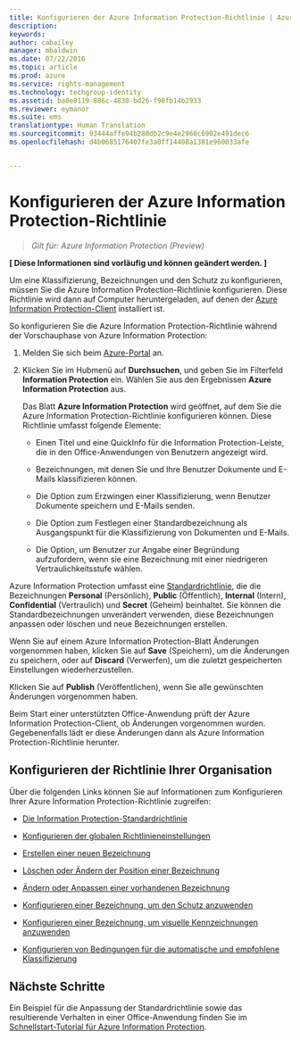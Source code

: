 ```yaml
---
title: Konfigurieren der Azure Information Protection-Richtlinie | Azure RMS
description: 
keywords: 
author: cabailey
manager: mbaldwin
ms.date: 07/22/2016
ms.topic: article
ms.prod: azure
ms.service: rights-management
ms.technology: techgroup-identity
ms.assetid: ba0e8119-886c-4830-bd26-f98fb14b2933
ms.reviewer: eymanor
ms.suite: ems
translationtype: Human Translation
ms.sourcegitcommit: 93444affe94b280db2c9e4e2960c6902e491dec6
ms.openlocfilehash: d4b0685176407fe3a0ff14408a1381e960033afe


---
```


# Konfigurieren der Azure Information Protection-Richtlinie

>*Gilt für: Azure Information Protection (Preview)*

**[ Diese Informationen sind vorläufig und können geändert werden. ]**

Um eine Klassifizierung, Bezeichnungen und den Schutz zu konfigurieren, müssen Sie die Azure Information Protection-Richtlinie konfigurieren. Diese Richtlinie wird dann auf Computer heruntergeladen, auf denen der [Azure Information Protection-Client](https://www.microsoft.com/en-us/download/details.aspx?id=53018) installiert ist.

So konfigurieren Sie die Azure Information Protection-Richtlinie während der Vorschauphase von Azure Information Protection:

1. Melden Sie sich beim [Azure-Portal](https://portal.azure.com) an.

2. Klicken Sie im Hubmenü auf **Durchsuchen**, und geben Sie im Filterfeld **Information Protection** ein. Wählen Sie aus den Ergebnissen **Azure Information Protection** aus. 

    Das Blatt **Azure Information Protection** wird geöffnet, auf dem Sie die Azure Information Protection-Richtlinie konfigurieren können. Diese Richtlinie umfasst folgende Elemente:

    - Einen Titel und eine QuickInfo für die Information Protection-Leiste, die in den Office-Anwendungen von Benutzern angezeigt wird.

    - Bezeichnungen, mit denen Sie und Ihre Benutzer Dokumente und E-Mails klassifizieren können.

    - Die Option zum Erzwingen einer Klassifizierung, wenn Benutzer Dokumente speichern und E-Mails senden.

    - Die Option zum Festlegen einer Standardbezeichnung als Ausgangspunkt für die Klassifizierung von Dokumenten und E-Mails.

    - Die Option, um Benutzer zur Angabe einer Begründung aufzufordern, wenn sie eine Bezeichnung mit einer niedrigeren Vertraulichkeitsstufe wählen.


Azure Information Protection umfasst eine [Standardrichtlinie](configure-policy-default.md), die die Bezeichnungen **Personal** (Persönlich), **Public** (Öffentlich), **Internal** (Intern), **Confidential** (Vertraulich) und **Secret** (Geheim) beinhaltet. Sie können die Standardbezeichnungen unverändert verwenden, diese Bezeichnungen anpassen oder löschen und neue Bezeichnungen erstellen.

Wenn Sie auf einem Azure Information Protection-Blatt Änderungen vorgenommen haben, klicken Sie auf **Save** (Speichern), um die Änderungen zu speichern, oder auf **Discard** (Verwerfen), um die zuletzt gespeicherten Einstellungen wiederherzustellen. 

Klicken Sie auf **Publish** (Veröffentlichen), wenn Sie alle gewünschten Änderungen vorgenommen haben. 

Beim Start einer unterstützten Office-Anwendung prüft der Azure Information Protection-Client, ob Änderungen vorgenommen wurden. Gegebenenfalls lädt er diese Änderungen dann als Azure Information Protection-Richtlinie herunter.

## Konfigurieren der Richtlinie Ihrer Organisation

Über die folgenden Links können Sie auf Informationen zum Konfigurieren Ihrer Azure Information Protection-Richtlinie zugreifen:

- [Die Information Protection-Standardrichtlinie](configure-policy-default.md)

- [Konfigurieren der globalen Richtlinieneinstellungen](configure-policy-settings.md)

- [Erstellen einer neuen Bezeichnung](configure-policy-new-label.md)

- [Löschen oder Ändern der Position einer Bezeichnung](configure-policy-delete-reorder.md)

- [Ändern oder Anpassen einer vorhandenen Bezeichnung](configure-policy-change-label.md)

- [Konfigurieren einer Bezeichnung, um den Schutz anzuwenden](configure-policy-protection.md)

- [Konfigurieren einer Bezeichnung, um visuelle Kennzeichnungen anzuwenden](configure-policy-markings.md)

- [Konfigurieren von Bedingungen für die automatische und empfohlene Klassifizierung](configure-policy-classification.md)

## Nächste Schritte

Ein Beispiel für die Anpassung der Standardrichtlinie sowie das resultierende Verhalten in einer Office-Anwendung finden Sie im [Schnellstart-Tutorial für Azure Information Protection](infoprotect-quick-start-tutorial.md).




<!--HONumber=Jul16_HO5-->


